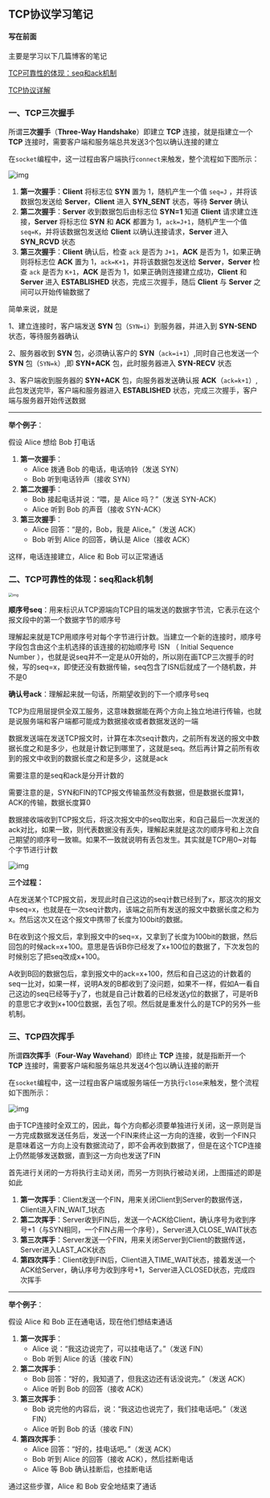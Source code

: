 ## TCP协议学习笔记

#### 写在前面

主要是学习以下几篇博客的笔记

[TCP可靠性的体现：seq和ack机制](https://www.jianshu.com/p/4e917b933dc5 )

[TCP协议详解](https://www.jianshu.com/p/ef892323e68f)

### 一、TCP三次握手

所谓**三次握手**（**Three-Way Handshake**）即建立 **TCP** 连接，就是指建立一个 **TCP** 连接时，需要客户端和服务端总共发送3个包以确认连接的建立

在`socket`编程中，这一过程由客户端执行`connect`来触发，整个流程如下图所示：

![img](https://raw.githubusercontent.com/wanglufei561/picture_repo/master/assets/webp)



1. **第一次握手**：**Client** 将标志位 **SYN** 置为 1，随机产生一个值 `seq=J` ，并将该数据包发送给 **Server**，**Client** 进入 **SYN_SENT** 状态，等待 **Server** 确认
2. **第二次握手**：**Server** 收到数据包后由标志位 **SYN=1** 知道 **Client** 请求建立连接，**Server** 将标志位 **SYN** 和 **ACK** 都置为 1，`ack=J+1`，随机产生一个值 `seq=K`，并将该数据包发送给 **Client** 以确认连接请求，**Server** 进入 **SYN_RCVD** 状态
3. **第三次握手**：**Client** 确认后，检查 `ack` 是否为 `J+1`，**ACK** 是否为 1，如果正确则将标志位 **ACK** 置为 1，`ack=K+1`，并将该数据包发送给 **Server**，**Server** 检查 `ack` 是否为 `K+1`，**ACK** 是否为 1，如果正确则连接建立成功，**Client** 和 **Server** 进入 **ESTABLISHED** 状态，完成三次握手，随后 **Client** 与 **Server** 之间可以开始传输数据了

简单来说，就是

1、建立连接时，客户端发送 **SYN** 包（`SYN=i`）到服务器，并进入到 **SYN-SEND** 状态，等待服务器确认

2、服务器收到 **SYN** 包，必须确认客户的 **SYN**（`ack=i+1`）,同时自己也发送一个 **SYN** 包（`SYN=k`）,即 **SYN+ACK** 包，此时服务器进入 **SYN-RECV** 状态

3、客户端收到服务器的 **SYN+ACK** 包，向服务器发送确认报 **ACK**（`ack=k+1`）,此包发送完毕，客户端和服务器进入 **ESTABLISHED** 状态，完成三次握手，客户端与服务器开始传送数据

------

**举个例子**：

假设 Alice 想给 Bob 打电话

1. **第一次握手**：
   - Alice 拨通 Bob 的电话，电话响铃（发送 SYN）
   - Bob 听到电话铃声（接收 SYN）
2. **第二次握手**：
   - Bob 接起电话并说：“喂，是 Alice 吗？”（发送 SYN-ACK）
   - Alice 听到 Bob 的声音（接收 SYN-ACK）
3. **第三次握手**：
   - Alice 回答：“是的，Bob，我是 Alice。”（发送 ACK）
   - Bob 听到 Alice 的回答，确认是 Alice（接收 ACK）

这样，电话连接建立，Alice 和 Bob 可以正常通话

### 二、TCP可靠性的体现：seq和ack机制

<img src="https://raw.githubusercontent.com/wanglufei561/picture_repo/master/assets/webp-20220517085330776" alt="img" style="zoom:50%;" />

**顺序号seq**：用来标识从TCP源端向TCP目的端发送的数据字节流，它表示在这个报文段中的第一个数据字节的顺序号

理解起来就是TCP用顺序号对每个字节进行计数。当建立一个新的连接时，顺序号字段包含由这个主机选择的该连接的初始顺序号 ISN （ Initial Sequence Number ），也就是说seq并不一定是从0开始的，所以刚在画TCP三次握手的时候，写的seq=x，即使还没有数据传输，seq包含了ISN后就成了一个随机数，并不是0

**确认号ack**：理解起来就一句话，所期望收到的下一个顺序号seq

TCP为应用层提供全双工服务，这意味数据能在两个方向上独立地进行传输，也就是说服务端和客户端都可能成为数据接收或者数据发送的一端

数据发送端在发送TCP报文时，计算在本次seq计数内，之前所有发送的报文中数据长度之和是多少，也就是计数记到哪里了，这就是seq。然后再计算之前所有收到的报文中收到的数据长度之和是多少，这就是ack

需要注意的是seq和ack是分开计数的

需要注意的是，SYN和FIN的TCP报文传输虽然没有数据，但是数据长度算1，ACK的传输，数据长度算0

数据接收端收到TCP报文后，将这次报文中的seq取出来，和自己最后一次发送的ack对比，如果一致，则代表数据没有丢失，理解起来就是这次的顺序号和上次自己期望的顺序号一致嘛。如果不一致就说明有丢包发生。其实就是TCP用0~对每个字节进行计数

![img](https://raw.githubusercontent.com/wanglufei561/picture_repo/master/assets/webp-20220517085411003)

**三个过程：**

A在发送某个TCP报文前，发现此时自己这边的seq计数已经到了x，那这次的报文中seq=x，也就是在一次seq计数内，该端之前所有发送的报文中数据长度之和为x。然后这次又在这个报文中携带了长度为100bit的数据。

B在收到这个报文后，拿到报文中的seq=x，又拿到了长度为100bit的数据，然后回包的时候ack=x+100。意思是告诉B你已经发了x+100位的数据了，下次发包的时候别忘了把seq改成x+100。

A收到B回的数据包后，拿到报文中的ack=x+100，然后和自己这边的计数着的seq一比对，如果一样，说明A发的B都收到了没问题，如果不一样，假如A一看自己这边的seq已经等于y了，也就是自己计数着的已经发送y位的数据了，可是听B的意思它才收到x+100位数据，丢包了呗。然后就是重发什么的是TCP的另外一些机制。

### 三、TCP四次挥手

所谓**四次挥手**（**Four-Way Wavehand**）即终止 **TCP** 连接，就是指断开一个 **TCP** 连接时，需要客户端和服务端总共发送4个包以确认连接的断开

在`socket`编程中，这一过程由客户端或服务端任一方执行`close`来触发，整个流程如下图所示：

![img](https://raw.githubusercontent.com/wanglufei561/picture_repo/master/assets/webp-20220517085419323)

由于TCP连接时全双工的，因此，每个方向都必须要单独进行关闭，这一原则是当一方完成数据发送任务后，发送一个FIN来终止这一方向的连接，收到一个FIN只是意味着这一方向上没有数据流动了，即不会再收到数据了，但是在这个TCP连接上仍然能够发送数据，直到这一方向也发送了FIN

首先进行关闭的一方将执行主动关闭，而另一方则执行被动关闭，上图描述的即是如此

1. **第一次挥手**：Client发送一个FIN，用来关闭Client到Server的数据传送，Client进入FIN_WAIT_1状态
2. **第二次挥手**：Server收到FIN后，发送一个ACK给Client，确认序号为收到序号+1（与SYN相同，一个FIN占用一个序号），Server进入CLOSE_WAIT状态
3. **第三次挥手**：Server发送一个FIN，用来关闭Server到Client的数据传送，Server进入LAST_ACK状态
4. **第四次挥手**：Client收到FIN后，Client进入TIME_WAIT状态，接着发送一个ACK给Server，确认序号为收到序号+1，Server进入CLOSED状态，完成四次挥手

------

**举个例子**：

假设 Alice 和 Bob 正在通电话，现在他们想结束通话

1. **第一次挥手**：
   - Alice 说：“我这边说完了，可以挂电话了。”（发送 FIN）
   - Bob 听到 Alice 的话（接收 FIN）
2. **第二次挥手**：
   - Bob 回答：“好的，我知道了，但我这边还有话没说完。”（发送 ACK）
   - Alice 听到 Bob 的回答（接收 ACK）
3. **第三次挥手**：
   - Bob 说完他的内容后，说：“我这边也说完了，我们挂电话吧。”（发送 FIN）
   - Alice 听到 Bob 的话（接收 FIN）
4. **第四次挥手**：
   - Alice 回答：“好的，挂电话吧。”（发送 ACK）
   - Bob 听到 Alice 的回答（接收 ACK），然后挂断电话
   - Alice 等 Bob 确认挂断后，也挂断电话

通过这些步骤，Alice 和 Bob 安全地结束了通话